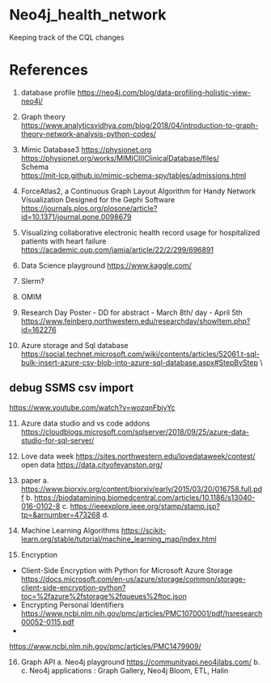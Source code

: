 # Neo4j_health_network
Keeping track of the CQL changes

# References
1. database profile
https://neo4j.com/blog/data-profiling-holistic-view-neo4j/ 

2. Graph theory
https://www.analyticsvidhya.com/blog/2018/04/introduction-to-graph-theory-network-analysis-python-codes/

3. Mimic Database3
https://physionet.org \
https://physionet.org/works/MIMICIIIClinicalDatabase/files/ \
Schema \
https://mit-lcp.github.io/mimic-schema-spy/tables/admissions.html

4. ForceAtlas2, a Continuous Graph Layout Algorithm for Handy Network Visualization Designed for the Gephi Software
https://journals.plos.org/plosone/article?id=10.1371/journal.pone.0098679

5. Visualizing collaborative electronic health record usage for hospitalized patients with heart failure 
https://academic.oup.com/jamia/article/22/2/299/696891

6. Data Science playground
https://www.kaggle.com/

7. Slerm?

8. OMIM

9. Research Day Poster - DD for abstract - March 8th/ day - April 5th \
https://www.feinberg.northwestern.edu/researchday/showItem.php?id=162276 

10. Azure storage and Sql database
https://social.technet.microsoft.com/wiki/contents/articles/52061.t-sql-bulk-insert-azure-csv-blob-into-azure-sql-database.aspx#StepByStep \
## debug SSMS csv import 
https://www.youtube.com/watch?v=wozqnFbjyYc


11. Azure data studio and vs code addons
https://cloudblogs.microsoft.com/sqlserver/2018/09/25/azure-data-studio-for-sql-server/

12. Love data week https://sites.northwestern.edu/lovedataweek/contest/
open data https://data.cityofevanston.org/

13. paper
a. https://www.biorxiv.org/content/biorxiv/early/2015/03/20/016758.full.pdf
b. https://biodatamining.biomedcentral.com/articles/10.1186/s13040-016-0102-8
c. https://ieeexplore.ieee.org/stamp/stamp.jsp?tp=&arnumber=473268
d. 


14. Machine Learning Algorithms
https://scikit-learn.org/stable/tutorial/machine_learning_map/index.html

15. Encryption
* Client-Side Encryption with Python for Microsoft Azure Storage
https://docs.microsoft.com/en-us/azure/storage/common/storage-client-side-encryption-python?toc=%2fazure%2fstorage%2fqueues%2ftoc.json
* Encrypting Personal Identifiers
https://www.ncbi.nlm.nih.gov/pmc/articles/PMC1070001/pdf/hsresearch00052-0115.pdf
* 
https://www.ncbi.nlm.nih.gov/pmc/articles/PMC1479909/

16. Graph API 
a. Neo4j playground https://communityapi.neo4jlabs.com/
b. 
c. Neo4j applications : Graph Gallery, Neo4j Bloom, ETL, Halin

